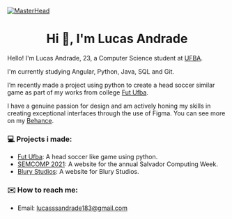 [![MasterHead](https://i.imgur.com/Ag2xH2J.png)](https://www.behance.net/Lucas_Andrade_Design)
<h1 align="center">Hi 👋, I'm Lucas Andrade</h1>

Hello! I'm Lucas Andrade, 23, a Computer Science student at [UFBA](https://ufba.br/).

I'm currently studying Angular, Python, Java, SQL and Git.

I’m recently made a project using python to create a head soccer similar game as part of my works from college [Fut Ufba](https://github.com/Erohf/FUT_UFBA).

I have a genuine passion for design and am actively honing my skills in creating exceptional interfaces through the use of Figma. You can see more on my [Behance](https://www.behance.net/Lucas_Andrade_Design).


### 💻 Projects i made:
- [Fut Ufba](https://github.com/Erohf/FUT_UFBA): A head soccer like game using python.
- [SEMCOMP 2021](https://www.behance.net/gallery/188066677/Semcomp-2021-Website-Design): A website for the annual Salvador Computing Week.
- [Blury Studios](https://www.behance.net/gallery/189107843/Blury-Studio-2023-Website-Design): A website for Blury Studios.


### ✉️ How to reach me:
- Email: lucasssandrade183@gmail.com
